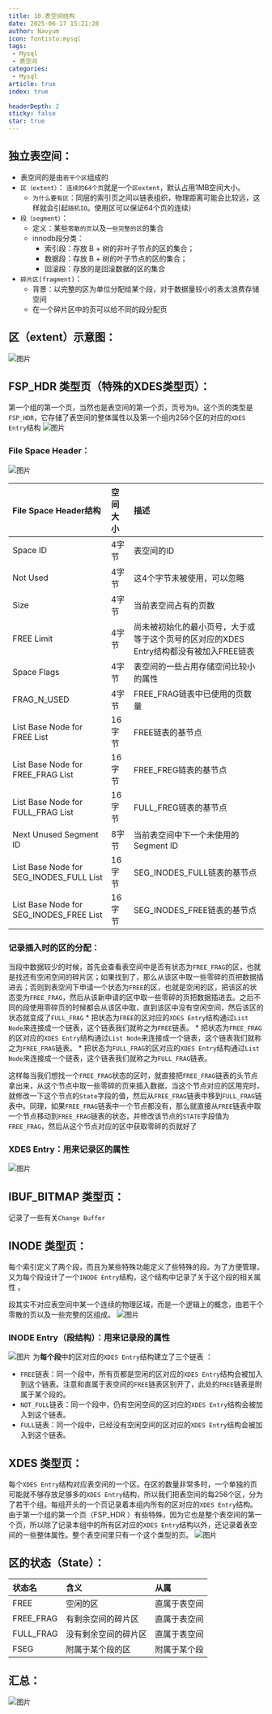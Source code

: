 ```yaml
---
title: 10.表空间结构
date: 2025-06-17 15:21:28
author: Navyum
icon: fontisto:mysql
tags: 
 - Mysql
 - 表空间
categories: 
 - Mysql
article: true
index: true

headerDepth: 2
sticky: false
star: true
---
```



## 独立表空间：
* 表空间的是由`若干个区`组成的
* `区（extent）`： `连续的64个页`就是一个`区extent`，默认占用1MB空间大小。
    * `为什么要有区`：同层的索引页之间以链表组织，物理距离可能会比较远，这样就会引起`随机IO`。使用区可以保证64个页的连续）
* `段（segment）`：
    * 定义：某些`零散的页`以及`一些完整的区`的集合
    * innodb段分类：
        - 索引段：存放 B + 树的非叶子节点的区的集合；
        - 数据段：存放 B + 树的叶子节点的区的集合；
        - 回滚段：存放的是回滚数据的区的集合
* `碎片区(fragment)`：
    * 背景：以完整的区为单位分配给某个段，对于数据量较小的表太浪费存储空间
    * 在一个碎片区中的页可以给不同的段分配页

## 区（extent）示意图：
![图片](https://raw.staticdn.net/Navyum/imgbed/pic/IMG/f88ce3d405ad9091febc7f1c472309bb.png)

## FSP_HDR 类型页（特殊的XDES类型页）：
第一个组的第一个页，当然也是表空间的第一个页，页号为`0`。这个页的类型是`FSP_HDR`，它存储了表空间的整体属性以及第一个组内256个区的对应的`XDES Entry`结构 
![图片](https://raw.staticdn.net/Navyum/imgbed/pic/IMG/37bbfb5686165201ab5ca5bfa9f9da85.png)

### File Space Header：
![图片](https://raw.staticdn.net/Navyum/imgbed/pic/IMG/c0515d2bbf029c1e1183995fdd28ab95.png)

|File Space Header结构|空间大小|描述|
|:----|:----|:----|
|Space ID|4字节|表空间的ID|
|Not Used|4字节|这4个字节未被使用，可以忽略|
|Size|4字节|当前表空间占有的页数|
|FREE Limit|4字节|尚未被初始化的最小页号，大于或等于这个页号的区对应的XDES Entry结构都没有被加入FREE链表|
|Space Flags|4字节|表空间的一些占用存储空间比较小的属性|
|FRAG_N_USED|4字节|FREE_FRAG链表中已使用的页数量|
|List Base Node for FREE List|16字节|FREE链表的基节点|
|List Base Node for FREE_FRAG List|16字节|FREE_FREG链表的基节点|
|List Base Node for FULL_FRAG List|16字节|FULL_FREG链表的基节点|
|Next Unused Segment ID|8字节|当前表空间中下一个未使用的 Segment ID|
|List Base Node for SEG_INODES_FULL List|16字节|SEG_INODES_FULL链表的基节点|
|List Base Node for SEG_INODES_FREE List|16字节|SEG_INODES_FREE链表的基节点|

### 记录插入时的区的分配： 
当段中数据较少的时候，首先会查看表空间中是否有状态为`FREE_FRAG`的区，也就是找还有空闲空间的碎片区；如果找到了，那么从该区中取一些零碎的页把数据插进去；否则到表空间下申请一个状态为`FREE`的区，也就是空闲的区，把该区的状态变为`FREE_FRAG`，然后从该新申请的区中取一些零碎的页把数据插进去。之后不同的段使用零碎页的时候都会从该区中取，直到该区中没有空闲空间，然后该区的状态就变成了`FULL_FRAG` 
    * 把状态为`FREE`的区对应的`XDES Entry`结构通过`List Node`来连接成一个链表，这个链表我们就称之为`FREE`链表。
    * 把状态为`FREE_FRAG`的区对应的`XDES Entry`结构通过`List Node`来连接成一个链表，这个链表我们就称之为`FREE_FRAG`链表。
    * 把状态为`FULL_FRAG`的区对应的`XDES Entry`结构通过`List Node`来连接成一个链表，这个链表我们就称之为`FULL_FRAG`链表。

这样每当我们想找一个`FREE_FRAG`状态的区时，就直接把`FREE_FRAG`链表的头节点拿出来，从这个节点中取一些零碎的页来插入数据，当这个节点对应的区用完时，就修改一下这个节点的`State`字段的值，然后从`FREE_FRAG`链表中移到`FULL_FRAG`链表中。同理，如果`FREE_FRAG`链表中一个节点都没有，那么就直接从`FREE`链表中取一个节点移动到`FREE_FRAG`链表的状态，并修改该节点的`STATE`字段值为`FREE_FRAG`，然后从这个节点对应的区中获取零碎的页就好了 

### XDES Entry：用来记录区的属性
![图片](https://raw.staticdn.net/Navyum/imgbed/pic/IMG/f2479364e5d8a7ed82735565efb72ca9.png)

## IBUF_BITMAP 类型页：
记录了一些有关`Change Buffer` 

## INODE 类型页：
每个索引定义了两个段，而且为某些特殊功能定义了些特殊的段。为了方便管理，又为每个段设计了一个`INODE Entry`结构，这个结构中记录了关于这个段的相关属性 。

段其实不对应表空间中某一个连续的物理区域，而是一个逻辑上的概念，由若干个零散的页以及一些完整的区组成。
![图片](https://raw.staticdn.net/Navyum/imgbed/pic/IMG/831c94cf44bf2a6afac07e8079351cca.png)

### INODE Entry（段结构）：用来记录段的属性
![图片](https://raw.staticdn.net/Navyum/imgbed/pic/IMG/d752dd37914c98c46af67226ea28fbef.png)
为**每个段**中的区对应的`XDES Entry`结构建立了三个链表 ：
* `FREE`链表：同一个段中，所有页都是空闲的区对应的`XDES Entry`结构会被加入到这个链表。注意和直属于表空间的`FREE`链表区别开了，此处的`FREE`链表是附属于某个段的。
* `NOT_FULL`链表：同一个段中，仍有空闲空间的区对应的`XDES Entry`结构会被加入到这个链表。
* `FULL`链表：同一个段中，已经没有空闲空间的区对应的`XDES Entry`结构会被加入到这个链表。
 
## XDES 类型页：
每个`XDES Entry`结构对应表空间的一个区。在区的数量非常多时，一个单独的页可能就不够存放足够多的`XDES Entry`结构，所以我们把表空间的每256个区，分为了若干个组。每组开头的一个页记录着本组内所有的区对应的`XDES Entry`结构。由于第一个组的第一个页（FSP_HDR ）有些特殊，因为它也是整个表空间的第一个页，所以除了记录本组中的所有区对应的`XDES Entry`结构以外，还记录着表空间的一些整体属性。整个表空间里只有一个这个类型的页。
![图片](https://raw.staticdn.net/Navyum/imgbed/pic/IMG/94eee7992de378b138b121ece2576d7a.png)

## 区的状态（State）：
|状态名|含义|从属|
|:----|:----|:----|
|FREE|空闲的区|直属于表空间|
|FREE_FRAG|有剩余空间的碎片区|直属于表空间|
|FULL_FRAG|没有剩余空间的碎片区|直属于表空间|
|FSEG|附属于某个段的区|附属于某个段|

## 汇总：
![图片](https://raw.staticdn.net/Navyum/imgbed/pic/IMG/cd131c68727df1ab80a39b0c25de837b.png)


